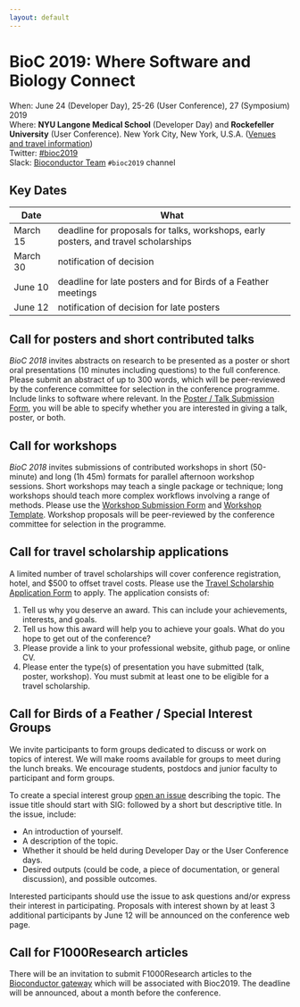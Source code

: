 ```yaml
---
layout: default
---
```

# BioC 2019: Where Software and Biology Connect

When: June 24 (Developer Day), 25-26 (User Conference), 27 (Symposium) 2019 <br />
Where: **NYU Langone Medical School** (Developer Day) and **Rockefeller University** (User Conference). New York City, New York, U.S.A. ([Venues and travel information][venue])<br />
Twitter: [#bioc2019][tweet]<br />
Slack: [Bioconductor Team][] `#bioc2019` channel

[tweet]: https://twitter.com/hashtag/bioc2019?f=tweets
[venue]: ./travel-accommodations
[Bioconductor Team]: https://bioc-community.herokuapp.com/

## Key Dates

| Date | What |
| -------- | -------------------------------------- |
| March 15 | deadline for proposals for talks, workshops, early posters, and travel scholarships |
| March 30 | notification of decision |
| June 10  | deadline for late posters and for Birds of a Feather meetings |
| June 12  | notification of decision for late posters |

## Call for posters and short contributed talks

_BioC 2018_ invites abstracts on research to be presented as a poster
or short oral presentations (10 minutes including questions) to the
full conference. Please submit an abstract of up to 300 words, which
will be peer-reviewed by the conference committee for selection in the
conference programme. Include links to software where relevant. In the
[Poster / Talk Submission Form][], you will be able to specify whether
you are interested in giving a talk, poster, or both.

[Poster / Talk Submission Form]: https://goo.gl/forms/VqkNBNEvj48Vb41k2

## Call for workshops

_BioC 2018_ invites submissions of contributed workshops in short
(50-minute) and long (1h 45m) formats for parallel afternoon workshop
sessions. Short workshops may teach a single package or technique;
long workshops should teach more complex workflows involving a range
of methods.  Please use the [Workshop Submission Form][] and
[Workshop Template][]. Workshop proposals will be peer-reviewed by the
conference committee for selection in the programme.

[Workshop Template]: https://github.com/Bioconductor/BioC2019/blob/master/resources/workshop-syllabus.md
[Workshop Submission Form]: https://goo.gl/forms/rk9s5OdKiUXC6o6V2

## Call for travel scholarship applications

A limited number of travel scholarships will cover conference registration, hotel, and $500 to offset travel costs. Please use the [Travel Scholarship Application Form] to apply. The application consists of:

1. Tell us why you deserve an award. This can include your achievements, interests, and goals.
2. Tell us how this award will help you to achieve your goals. What do you hope to get out of the conference?
3. Please provide a link to your professional website, github page, or online CV.
4. Please enter the type(s) of presentation you have submitted (talk, poster, workshop). You must submit at least one to be eligible for a travel scholarship.

[Travel Scholarship Application Form]: https://goo.gl/forms/TXWLPInRWWymQ1Hx2

## Call for Birds of a Feather / Special Interest Groups

We invite participants to form groups dedicated to discuss or work on
topics of interest. We will make rooms available for groups to meet
during the lunch breaks. We encourage students, postdocs and junior
faculty to participant and form groups.

To create a special interest group [open an issue][] describing the
topic. The issue title should start with SIG: followed by a short but
descriptive title. In the issue, include:

- An introduction of yourself.
- A description of the topic.
- Whether it should be held during Developer Day
  or the User Conference days.
- Desired outputs (could be code, a piece of documentation, or general
  discussion), and possible outcomes.

Interested participants should use the issue to ask questions and/or
express their interest in participating. Proposals with interest shown
by at least 3 additional participants by June 12 will be announced on
the conference web page.

[open an issue]: https://github.com/Bioconductor/BioC2019/issues

## Call for F1000Research articles 

There will be an invitation to submit F1000Research articles to the
[Bioconductor gateway][] which will be associated with Bioc2019. The
deadline will be announced, about a month before the conference.

[Bioconductor gateway]: https://f1000research.com/gateways/bioconductor


